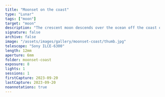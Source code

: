 ```yaml
---
title: "Moonset on the coast"
type: "Lunar"
tags: ["moon"]
target: "moon"
description: "The crescent moon descends over the ocean off the coast of Oregon."
signature: false
archive: false
image: "/assets/images/gallery/moonset-coast/thumb.jpg"
telescope: "Sony ILCE-6300"
length: 12mm
aperture: 6mm
folder: moonset-coast
exposure: 8
lights: 1
sessions: 1
firstCapture: 2023-09-20
lastCapture: 2023-09-20
noannotations: true
---
```


